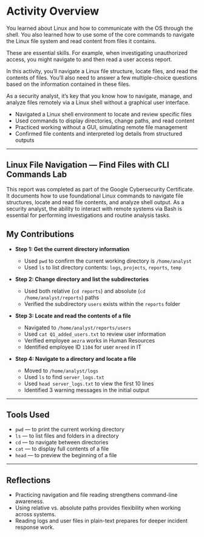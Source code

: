# Activity Overview
You learned about Linux and how to communicate with the OS through the shell. You also learned how to use some of the core commands to navigate the Linux file system and read content from files it contains.

These are essential skills. For example, when investigating unauthorized access, you might navigate to and then read a user access report.

In this activity, you’ll navigate a Linux file structure, locate files, and read the contents of files. You’ll also need to answer a few multiple-choice questions based on the information contained in these files.

As a security analyst, it’s key that you know how to navigate, manage, and analyze files remotely via a Linux shell without a graphical user interface.
- Navigated a Linux shell environment to locate and review specific files
- Used commands to display directories, change paths, and read content
- Practiced working without a GUI, simulating remote file management
- Confirmed file contents and interpreted log details from structured outputs

---

## Linux File Navigation — Find Files with CLI Commands Lab

This report was completed as part of the Google Cybersecurity Certificate. It documents how to use foundational Linux commands to navigate file structures, locate and read file contents, and analyze shell output. As a security analyst, the ability to interact with remote systems via Bash is essential for performing investigations and routine analysis tasks.

## My Contributions

- **Step 1: Get the current directory information**
  - Used `pwd` to confirm the current working directory is `/home/analyst`
  - Used `ls` to list directory contents: `logs`, `projects`, `reports`, `temp`

- **Step 2: Change directory and list the subdirectories**
  - Used both relative (`cd reports`) and absolute (`cd /home/analyst/reports`) paths
  - Verified the subdirectory `users` exists within the `reports` folder

- **Step 3: Locate and read the contents of a file**
  - Navigated to `/home/analyst/reports/users`
  - Used `cat Q1_added_users.txt` to review user information
  - Verified employee `aezra` works in Human Resources
  - Identified employee ID `1104` for user `mreed` in IT

- **Step 4: Navigate to a directory and locate a file**
  - Moved to `/home/analyst/logs`
  - Used `ls` to find `server_logs.txt`
  - Used `head server_logs.txt` to view the first 10 lines
  - Identified 3 warning messages in the initial output

---

## Tools Used

- `pwd` — to print the current working directory
- `ls` — to list files and folders in a directory
- `cd` — to navigate between directories
- `cat` — to display full contents of a file
- `head` — to preview the beginning of a file

---

## Reflections

- Practicing navigation and file reading strengthens command-line awareness.
- Using relative vs. absolute paths provides flexibility when working across systems.
- Reading logs and user files in plain-text prepares for deeper incident response work.

